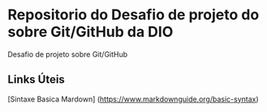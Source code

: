 #  Repositorio do Desafio de projeto do sobre  Git/GitHub da DIO
Desafio de projeto sobre Git/GitHub

## Links Úteis
[Sintaxe Basica Mardown] (https://www.markdownguide.org/basic-syntax)
